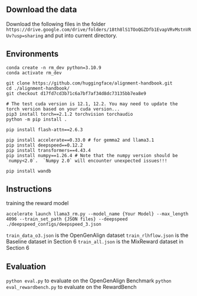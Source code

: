## Download the data
Download the following files in the folder `https://drive.google.com/drive/folders/18th8lS1TOoQGZDfb1EvapVRvMstnVRUv?usp=sharing` and put into current directory.

## Environments

```shell
conda create -n rm_dev python=3.10.9
conda activate rm_dev

git clone https://github.com/huggingface/alignment-handbook.git
cd ./alignment-handbook/
git checkout d17fd7cd3b71c6a7bf7af34d8dc73135bb7ea8e9

# The test cuda version is 12.1, 12.2. You may need to update the torch version based on your cuda version...
pip3 install torch==2.1.2 torchvision torchaudio
python -m pip install .

pip install flash-attn==2.6.3

pip install accelerate==0.33.0 # for gemma2 and llama3.1
pip install deepspeed==0.12.2
pip install transformers==4.43.4
pip install numpy==1.26.4 # Note that the numpy version should be `numpy<2.0`.  `Numpy 2.0` will encounter unexpected issues!!!

pip install wandb
```

## Instructions

training the reward model
```
accelerate launch llama3_rm.py --model_name {Your Model} --max_length 4096 --train_set_path {JSON files} --deepspeed ./deepspeed_configs/deepspeed_3.json
```
`train_data_o3.json` is the OpenGenAlign dataset
`train_rlhflow.json` is the Baseline dataset in Section 6
`train_all.json` is the MixReward dataset in Section 6

## Evaluation

`python eval.py` to evaluate on the OpenGenAlign Benchmark
`python eval_rewardbench.py` to evaluate on the RewardBench

